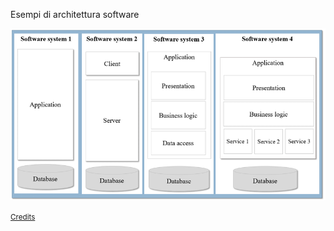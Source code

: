 Esempi di architettura software

![](slides/libellula-web/img/Examples-of-monolithic-software-systems.png)

<small>
    <a href="https://www.researchgate.net/figure/Examples-of-monolithic-software-systems_fig1_326868944" target="_blank">
        Credits
    </a>
</small>
